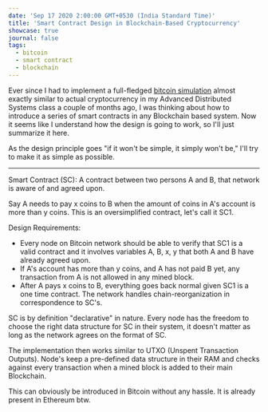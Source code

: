 ```yaml
---
date: 'Sep 17 2020 2:00:00 GMT+0530 (India Standard Time)'
title: 'Smart Contract Design in Blockchain-Based Cryptocurrency'
showcase: true
journal: false
tags: 
  - bitcoin
  - smart contract
  - blockchain
---
```


Ever since I had to implement a full-fledged [bitcoin simulation](https://github.com/techcentaur/Bitcoin-Simulation) almost exactly similar to actual cryptocurrency in my Advanced Distributed Systems class a couple of months ago, I was thinking about how to introduce a series of smart contracts in any Blockchain based system. Now it seems like I understand how the design is going to work, so I'll just summarize it here.

As the design principle goes "if it won't be simple, it simply won't be," I'll try to make it as simple as possible.

---

Smart Contract (SC): A contract between two persons A and B, that network is aware of and agreed upon.

Say A needs to pay x coins to B when the amount of coins in A's account is more than y coins. This is an oversimplified contract, let's call it SC1.

Design Requirements:
- Every node on Bitcoin network should be able to verify that SC1 is a valid contract and it involves variables A, B, x, y that both A and B have already agreed upon.
- If A's account has more than y coins, and A has not paid B yet, any transaction from A is not allowed in any mined block.
- After A pays x coins to B, everything goes back normal given SC1 is a one time contract. The network handles chain-reorganization in correspondence to SC's.


SC is by definition "declarative" in nature. Every node has the freedom to choose the right data structure for SC in their system, it doesn't matter as long as the network agrees on the format of SC.

The implementation then works similar to  UTXO (Unspent Transaction Outputs). Node's keep a pre-defined data structure in their RAM and checks against every transaction when a mined block is added to their main Blockchain.

This can obviously be introduced in Bitcoin without any hassle. It is already present in Ethereum btw.

		